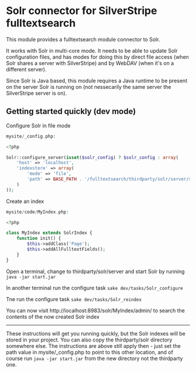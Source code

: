 # Solr connector for SilverStripe fulltextsearch

This module provides a fulltextsearch module connector to Solr.

It works with Solr in multi-core mode. It needs to be able to update Solr configuration files, and has modes for
doing this by direct file access (when Solr shares a server with SilverStripe) and by WebDAV (when it's on a different server).

Since Solr is Java based, this module requires a Java runtime to be present on the server Solr is running on (not nessecarily
the same server the SilverStripe server is on).

## Getting started quickly (dev mode)

Configure Solr in file mode

```php
mysite/_config.php:

<?php

Solr::configure_server(isset($solr_config) ? $solr_config : array(
	'host' => 'localhost',
	'indexstore' => array(
		'mode' => 'file',
		'path' => BASE_PATH . '/fulltextsearch/thirdparty/solr/server/solr'
	)
));
```

Create an index

```php
mysite/code/MyIndex.php:

<?php

class MyIndex extends SolrIndex {
	function init() {
		$this->addClass('Page');
		$this->addAllFulltextFields();
	}
}
```

Open a terminal, change to thirdparty/solr/server and start Solr by running `java -jar start.jar`

In another terminal run the configure task `sake dev/tasks/Solr_configure`

Tne run the configure task `sake dev/tasks/Solr_reindex`

You can now visit http://localhost:8983/solr/MyIndex/admin/ to search the contents of the now created Solr index

-----

These instructions will get you running quickly, but the Solr indexes will be stored in your project. You can also
copy the thirdparty/solr directory somewhere else. The instructions are above still apply then - just set the path value
in mysite/_config.php to point to this other location, and of course run `java -jar start.jar` from the new directory
not the thirdparty one.

